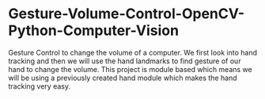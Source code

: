 # Gesture-Volume-Control-OpenCV-Python-Computer-Vision
Gesture Control to change the volume of a computer. We first look into hand tracking and then we will use the hand landmarks to find gesture of our hand to change the volume. This project is module based which means we will be using a previously created hand module which makes the hand tracking very easy.

